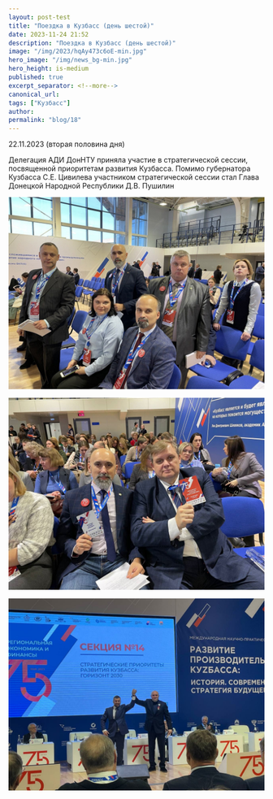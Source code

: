 ```yaml
---
layout: post-test
title: "Поездка в Кузбасс (день шестой)"
date: 2023-11-24 21:52
description: "Поездка в Кузбасс (день шестой)"
image: "/img/2023/hqAy473c6oE-min.jpg"
hero_image: "/img/news_bg-min.jpg"
hero_height: is-medium
published: true
excerpt_separator: <!--more-->
canonical_url:
tags: ["Кузбасс"]
author:
permalink: "blog/18"
---
```


22.11.2023 (вторая половина дня) <!--more-->

Делегация АДИ ДонНТУ приняла участие в стратегической сессии, посвященной приоритетам развития Кузбасса.
Помимо губернатора Кузбасса С.Е. Цивилева участником стратегической сессии стал Глава Донецкой Народной Республики Д.В. Пушилин

![Поездка в Кузбасс](/img/2023/hqAy473c6oE-min.jpg)

![Поездка в Кузбасс](/img/2023/KbGKoeIyxlg-min.jpg)

![Поездка в Кузбасс](/img/2023/A8Bh2_SQu2M-min.jpg)






